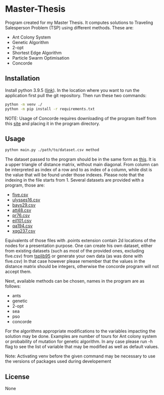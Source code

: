 # Master-Thesis

Program created for my Master Thesis. It computes solutions to Traveling Salesperson Problem (TSP) using different methods. These are:
* Ant Colony System
* Genetic Algorithm
* 2-opt
* Shortest Edge Algorithm
* Particle Swarm Optimisation
* Concorde

## Installation

Install python 3.9.5 ([link](https://www.python.org/downloads/release/python-395/)). In the location where you want to run the application first pull the git repository. Then run these two commands:

```bash
python -m venv ./
python -m pip install -r requirements.txt
```

NOTE: Usage of Concorde requires downloading of the program itself from this [site](https://www.math.uwaterloo.ca/tsp/concorde/downloads/downloads.htm) and placing it in the program directory.

## Usage

```bash
python main.py ./path/to/dataset.csv method
```

The dataset passed to the program should be in the same form as [this](https://github.com/MrResor/Master-Thesis/blob/main/five.csv). It is a upper triangle of distance matrix, without main diagonal. From column can be interpreted as index of a row and to as index of a column, while dist is the value that will be found under those indexes. Please note that the indexing in the file starts from 1. Several datasets are provided with a program, those are:

* [five.csv](https://github.com/MrResor/Master-Thesis/blob/main/five.csv)
* [ulysses16.csv](https://github.com/MrResor/Master-Thesis/blob/main/ulysses16.csv)
* [bays29.csv](https://github.com/MrResor/Master-Thesis/blob/main/bays29.csv)
* [att48.csv](https://github.com/MrResor/Master-Thesis/blob/main/att48.csv)
* [pr76.csv](https://github.com/MrResor/Master-Thesis/blob/main/pr76.csv)
* [eil101.csv](https://github.com/MrResor/Master-Thesis/blob/main/eil101.csv)
* [qa194.csv](https://github.com/MrResor/Master-Thesis/blob/main/qa194.csv)
* [xqg237.csv](https://github.com/MrResor/Master-Thesis/blob/main/xqg237.csv)

Equivalents of those files with .points extension contain 2d locations of the nodes for a presentation purpose. One can create his own dataset, either from existing datasets (such as most of the provided ones, excluding five.csv) from [tsplib95](https://www.math.uwaterloo.ca/tsp/data/index.html) or generate your own data (as was done with five.csv) In that case however please remember that the values in the distance matrix should be integers, otherwise the concorde program will not accept them.

Next, available methods can be chosen, names in the program are as follows:

* ants
* genetic
* 2-opt
* sea
* pso
* concorde

For the algorithms appropriate modifications to the variables impacting the solution may be done. Examples are number of tours for Ant colony system or probability of mutation for genetic algorithm. In any case please run -h flag to see the list of variable that may be modified as well as default values.

Note: Activating venv before the given command may be necessary to use the versions of packages used during developement


## License

None
